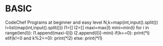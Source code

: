 # BASIC
CodeChef Programs at beginner and easy level
N,k=map(int,input().split())
l=list(map(int,input().split()))
l1=[]
l2=[]
maxi=max(l)
mini=min(l)
for i in range(len(l)):
    l1.append(maxi-l[i])
    l2.append(l[i]-mini)
if(k==0):
    print(*l)
elif(k!=0 and k%2==0):
    print(*l2)
else:
    print(*l1)
    
    
